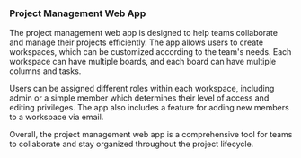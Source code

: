 ### Project Management Web App

The project management web app is designed to help teams collaborate and manage their projects efficiently. The app allows users to create workspaces, which can be customized according to the team's needs. Each workspace can have multiple boards, and each board can have multiple columns and tasks.

Users can be assigned different roles within each workspace, including admin or a simple member which determines their level of access and editing privileges. The app also includes a feature for adding new members to a workspace via email.

Overall, the project management web app is a comprehensive tool for teams to collaborate and stay organized throughout the project lifecycle.
